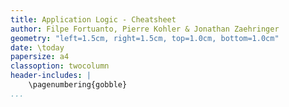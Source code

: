 ```yaml
---
title: Application Logic - Cheatsheet 
author: Filpe Fortuanto, Pierre Kohler & Jonathan Zaehringer
geometry: "left=1.5cm, right=1.5cm, top=1.0cm, bottom=1.0cm"
date: \today
papersize: a4
classoption: twocolumn
header-includes: |
    \pagenumbering{gobble}
...
```


